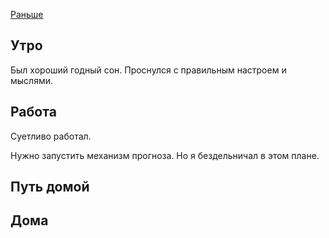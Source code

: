 [Раньше](2019.10.28.md)
## Утро
Был хороший годный сон. Проснулся с правильным настроем и мыслями.
## Работа
Суетливо работал.

Нужно запустить механизм прогноза. Но я бездельничал в этом плане.
## Путь домой
## Дома